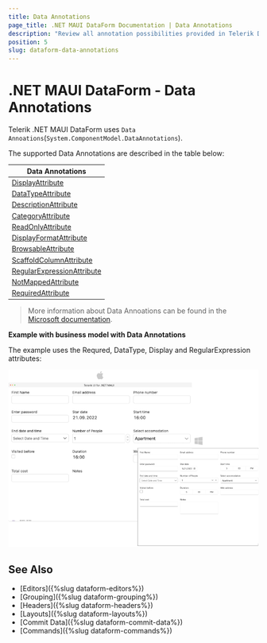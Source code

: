 ```yaml
---
title: Data Annotations
page_title: .NET MAUI DataForm Documentation | Data Annotations
description: "Review all annotation possibilities provided in Telerik DataForm for .NET MAUI control."
position: 5
slug: dataform-data-annotations
---
```


# .NET MAUI DataForm - Data Annotations 

Telerik .NET MAUI DataForm uses `Data Annoations`(`System.ComponentModel.DataAnnotations`).

The supported Data Annotations are described in the table below:

| Data Annotations |
| ------------- |
| [DisplayAttribute](https://learn.microsoft.com/en-us/dotnet/api/system.componentmodel.dataannotations.displayattribute?view=net-7.0) |
| [DataTypeAttribute](https://learn.microsoft.com/en-us/dotnet/api/system.componentmodel.dataannotations.datatypeattribute?view=net-7.0) |
| [DescriptionAttribute](https://learn.microsoft.com/en-us/dotnet/api/system.componentmodel.descriptionattribute?view=net-7.0) |
| [CategoryAttribute](https://learn.microsoft.com/en-us/dotnet/api/system.componentmodel.categoryattribute?view=net-7.0) |
| [ReadOnlyAttribute](https://learn.microsoft.com/en-us/dotnet/api/system.componentmodel.readonlyattribute?view=net-7.0) |
| [DisplayFormatAttribute](https://learn.microsoft.com/en-us/dotnet/api/system.componentmodel.dataannotations.displayformatattribute?view=net-7.0) |
| [BrowsableAttribute](https://learn.microsoft.com/en-us/dotnet/api/system.componentmodel.browsableattribute?view=net-7.0) |
| [ScaffoldColumnAttribute](https://learn.microsoft.com/en-us/dotnet/api/system.componentmodel.dataannotations.scaffoldcolumnattribute?view=net-7.0) |
| [RegularExpressionAttribute](https://learn.microsoft.com/en-us/dotnet/api/system.componentmodel.dataannotations.regularexpressionattribute?view=net-7.0) |
| [NotMappedAttribute](https://learn.microsoft.com/en-us/dotnet/api/system.componentmodel.dataannotations.schema.notmappedattribute?view=net-7.0) |
| [RequiredAttribute](https://learn.microsoft.com/en-us/dotnet/api/system.componentmodel.dataannotations.requiredattribute?view=net-7.0) |


> More information about Data Annoations can be found in the [Microsoft documentation](https://learn.microsoft.com/en-us/dotnet/api/system.componentmodel.dataannotations?view=net-7.0).

**Example with business model with Data Annotations**

The example uses the Requred, DataType, Display and RegularExpression attributes:

<snippet id='dataform-datatype-editors-model'/>

![RadDataForm Data Type Editors](images/dataform-editors-datatypes-desktop.png)

## See Also

- [Editors]({%slug dataform-editors%})
- [Grouping]({%slug dataform-grouping%})
- [Headers]({%slug dataform-headers%})
- [Layouts]({%slug dataform-layouts%})
- [Commit Data]({%slug dataform-commit-data%})
- [Commands]({%slug dataform-commands%})

